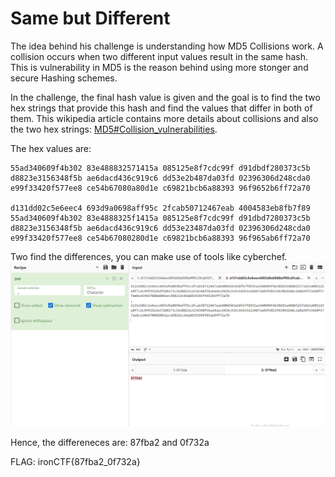 # Same but Different

The idea behind his challenge is understanding how MD5 Collisions work. A collision occurs when two different input values result in the same hash. This is vulnerability in MD5 is the reason behind using more stonger and secure Hashing schemes.

In the challenge, the final hash value is given and the goal is to find the two hex strings that provide this hash and find the values that differ in both of them. This wikipedia article contains more details about collisions and also the two hex strings: [MD5#Collision_vulnerabilities](https://en.wikipedia.org/wiki/MD5#Collision_vulnerabilities).

The hex values are:

```d131dd02c5e6eec4 693d9a0698aff95c 2fcab58712467eab 4004583eb8fb7f89
55ad340609f4b302 83e488832571415a 085125e8f7cdc99f d91dbdf280373c5b
d8823e3156348f5b ae6dacd436c919c6 dd53e2b487da03fd 02396306d248cda0
e99f33420f577ee8 ce54b67080a80d1e c69821bcb6a88393 96f9652b6ff72a70

d131dd02c5e6eec4 693d9a0698aff95c 2fcab50712467eab 4004583eb8fb7f89
55ad340609f4b302 83e4888325f1415a 085125e8f7cdc99f d91dbd7280373c5b
d8823e3156348f5b ae6dacd436c919c6 dd53e23487da03fd 02396306d248cda0
e99f33420f577ee8 ce54b67080280d1e c69821bcb6a88393 96f965ab6ff72a70
```

Two find the differences, you can make use of tools like cyberchef.
![alt text](image.png)

Hence, the differeneces are: 87fba2 and 0f732a

FLAG: ironCTF{87fba2_0f732a}
